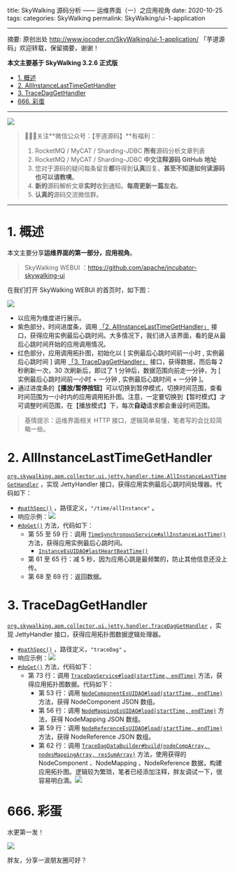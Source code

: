 title: SkyWalking 源码分析 —— 运维界面（一）之应用视角
date: 2020-10-25
tags:
categories: SkyWalking
permalink: SkyWalking/ui-1-application

-------

摘要: 原创出处 http://www.iocoder.cn/SkyWalking/ui-1-application/ 「芋道源码」欢迎转载，保留摘要，谢谢！

**本文主要基于 SkyWalking 3.2.6 正式版**

- [1. 概述](http://www.iocoder.cn/SkyWalking/ui-1-application/)
- [2. AllInstanceLastTimeGetHandler](http://www.iocoder.cn/SkyWalking/ui-1-application/)
- [3. TraceDagGetHandler](http://www.iocoder.cn/SkyWalking/ui-1-application/)
- [666. 彩蛋](http://www.iocoder.cn/SkyWalking/ui-1-application/)

-------

![](http://www.iocoder.cn/images/common/wechat_mp_2017_07_31.jpg)

> 🙂🙂🙂关注**微信公众号：【芋道源码】**有福利：  
> 1. RocketMQ / MyCAT / Sharding-JDBC **所有**源码分析文章列表  
> 2. RocketMQ / MyCAT / Sharding-JDBC **中文注释源码 GitHub 地址**  
> 3. 您对于源码的疑问每条留言**都**将得到**认真**回复。**甚至不知道如何读源码也可以请教噢**。  
> 4. **新的**源码解析文章**实时**收到通知。**每周更新一篇左右**。  
> 5. **认真的**源码交流微信群。

-------

# 1. 概述

本文主要分享**运维界面的第一部分，应用视角**。

> SkyWalking WEBUI ：https://github.com/apache/incubator-skywalking-ui

在我们打开 SkyWalking WEBUI 的首页时，如下图：

![](http://www.iocoder.cn/images/SkyWalking/2020_10_25/01.png)

* 以应用为维度进行展示。
* 紫色部分，时间进度条，调用 [「2. AllInstanceLastTimeGetHandler」](#) 接口，获得应用实例最后心跳时间。大多情况下，我们进入该界面，看的是从最后心跳时间开始的应用调用情况。
* 红色部分，应用调用拓扑图，初始化以 [ 实例最后心跳时间前一小时 , 实例最后心跳时间 ] 调用 [「3. TraceDagGetHandler」](#) 接口，获得数据，而后每 2 秒刷新一次，30 次刷新后，即过了 1 分钟后，数据范围向前走一分钟，为 [ 实例最后心跳时间前一小时 + 一分钟 , 实例最后心跳时间 + 一分钟 ]。
* 通过进度条的【**播放/暂停按钮**】可以切换到暂停模式，切换时间范围，查看时间范围为一小时内的应用调用拓扑图。注意，一定要切换到【暂时模式】才可调整时间范围，在【播放模式】下，每次**自动**请求都会重设时间范围。

> 基情提示：运维界面相关 HTTP 接口，逻辑简单易懂，笔者写的会比较简略一些。

# 2. AllInstanceLastTimeGetHandler

[`org.skywalking.apm.collector.ui.jetty.handler.time.AllInstanceLastTimeGetHandler`](https://github.com/YunaiV/skywalking/blob/9f2dab1c61b49610eca0fc2634ee7af918ba7d1f/apm-collector/apm-collector-ui/collector-ui-jetty-provider/src/main/java/org/skywalking/apm/collector/ui/jetty/handler/time/AllInstanceLastTimeGetHandler.java) ，实现 JettyHandler 接口，获得应用实例最后心跳时间处理器。代码如下：

* [`#pathSpec()`](https://github.com/YunaiV/skywalking/blob/9f2dab1c61b49610eca0fc2634ee7af918ba7d1f/apm-collector/apm-collector-ui/collector-ui-jetty-provider/src/main/java/org/skywalking/apm/collector/ui/jetty/handler/time/AllInstanceLastTimeGetHandler.java#L43) ，路径定义，`"/time/allInstance"` 。
* 响应示例：![](http://www.iocoder.cn/images/SkyWalking/2020_10_25/02.png)
* [`#doGet()`](https://github.com/YunaiV/skywalking/blob/9f2dab1c61b49610eca0fc2634ee7af918ba7d1f/apm-collector/apm-collector-ui/collector-ui-jetty-provider/src/main/java/org/skywalking/apm/collector/ui/jetty/handler/time/AllInstanceLastTimeGetHandler.java#L53) 方法，代码如下：
    * 第 55 至 59 行：调用 [`TimeSynchronousService#allInstanceLastTime()`](https://github.com/YunaiV/skywalking/blob/9f2dab1c61b49610eca0fc2634ee7af918ba7d1f/apm-collector/apm-collector-ui/collector-ui-jetty-provider/src/main/java/org/skywalking/apm/collector/ui/service/TimeSynchronousService.java#L40) 方法，获得应用实例最后心跳时间。
        * [`InstanceEsUIDAO#lastHeartBeatTime()`](https://github.com/YunaiV/skywalking/blob/fe20d4fff8e2ebf4ad44c9e7ac455f69146c0b9c/apm-collector/apm-collector-storage/collector-storage-es-provider/src/main/java/org/skywalking/apm/collector/storage/es/dao/InstanceEsUIDAO.java#L61)
    * 第 61 至 65 行：减 5 秒，因为应用心跳是最频繁的，防止其他信息还没上传。
    * 第 68 至 69 行：返回数据。

# 3. TraceDagGetHandler

[`org.skywalking.apm.collector.ui.jetty.handler.TraceDagGetHandler`](https://github.com/YunaiV/skywalking/blob/9f2dab1c61b49610eca0fc2634ee7af918ba7d1f/apm-collector/apm-collector-ui/collector-ui-jetty-provider/src/main/java/org/skywalking/apm/collector/ui/jetty/handler/time/AllInstanceLastTimeGetHandler.java) ，实现 JettyHandler 接口，获得应用拓扑图数据逻辑处理器。

* [`#pathSpec()`](https://github.com/YunaiV/skywalking/blob/f32d6d88343ec18a3b32127bf9c4152e5dc9d4d1/apm-collector/apm-collector-ui/collector-ui-jetty-provider/src/main/java/org/skywalking/apm/collector/ui/jetty/handler/TraceDagGetHandler.java#L38) ，路径定义，`"traceDag"` 。
* 响应示例：![](http://www.iocoder.cn/images/SkyWalking/2020_10_25/03.png)
* [`#doGet()`](https://github.com/YunaiV/skywalking/blob/9f2dab1c61b49610eca0fc2634ee7af918ba7d1f/apm-collector/apm-collector-ui/collector-ui-jetty-provider/src/main/java/org/skywalking/apm/collector/ui/jetty/handler/time/AllInstanceLastTimeGetHandler.java#L53) 方法，代码如下：
    * 第 73 行：调用 [`TraceDagService#load(startTime, endTime)`](https://github.com/YunaiV/skywalking/blob/f32d6d88343ec18a3b32127bf9c4152e5dc9d4d1/apm-collector/apm-collector-ui/collector-ui-jetty-provider/src/main/java/org/skywalking/apm/collector/ui/jetty/handler/TraceDagGetHandler.java#L73) 方法，获得应用拓扑图数据。代码如下：
        * 第 53 行：调用 [`NodeComponentEsUIDAO#load(startTime, endTime)`](https://github.com/YunaiV/skywalking/blob/f32d6d88343ec18a3b32127bf9c4152e5dc9d4d1/apm-collector/apm-collector-storage/collector-storage-es-provider/src/main/java/org/skywalking/apm/collector/storage/es/dao/NodeComponentEsUIDAO.java#L59) 方法，获得 NodeComponent JSON 数组。
        * 第 56 行：调用 [`NodeMappingEsUIDAO#load(startTime, endTime)`](https://github.com/YunaiV/skywalking/blob/f32d6d88343ec18a3b32127bf9c4152e5dc9d4d1/apm-collector/apm-collector-storage/collector-storage-es-provider/src/main/java/org/skywalking/apm/collector/storage/es/dao/NodeMappingEsUIDAO.java#L59) 方法，获得 NodeMapping JSON 数组。
        * 第 59 行：调用 [`NodeReferenceEsUIDAO#load(startTime, endTime)`](https://github.com/YunaiV/skywalking/blob/f32d6d88343ec18a3b32127bf9c4152e5dc9d4d1/apm-collector/apm-collector-storage/collector-storage-es-provider/src/main/java/org/skywalking/apm/collector/storage/es/dao/NodeReferenceEsUIDAO.java#L68) 方法，获得 NodeReference JSON 数组。
        * 第 62 行：调用 [`TraceDagDataBuilder#build(nodeCompArray, nodesMappingArray, resSumArray)`](https://github.com/YunaiV/skywalking/blob/f32d6d88343ec18a3b32127bf9c4152e5dc9d4d1/apm-collector/apm-collector-ui/collector-ui-jetty-provider/src/main/java/org/skywalking/apm/collector/ui/jetty/handler/TraceDagGetHandler.java#L48) 方法，使用获得的 NodeComponent 、NodeMapping 、NodeReference 数据，构建应用拓扑图。逻辑较为繁琐，笔者已经添加注释，胖友调试一下，很容易明白滴。![](http://www.iocoder.cn/images/SkyWalking/2020_10_25/04.png)

# 666. 彩蛋

水更第一发！

![](http://www.iocoder.cn/images/SkyWalking/2020_10_25/05.png)

胖友，分享一波朋友圈可好？

